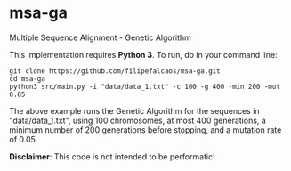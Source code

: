 # msa-ga
Multiple Sequence Alignment - Genetic Algorithm

This implementation requires **Python 3**. To run, do in your command line:
```
git clone https://github.com/filipefalcaos/msa-ga.git
cd msa-ga
python3 src/main.py -i "data/data_1.txt" -c 100 -g 400 -min 200 -mut 0.05
```
The above example runs the Genetic Algorithm for the sequences in "data/data_1.txt", using 100 chromosomes, at most 400 generations, a minimum number of 200 generations before stopping, and a mutation rate of 0.05.

**Disclaimer**: This code is not intended to be performatic!
